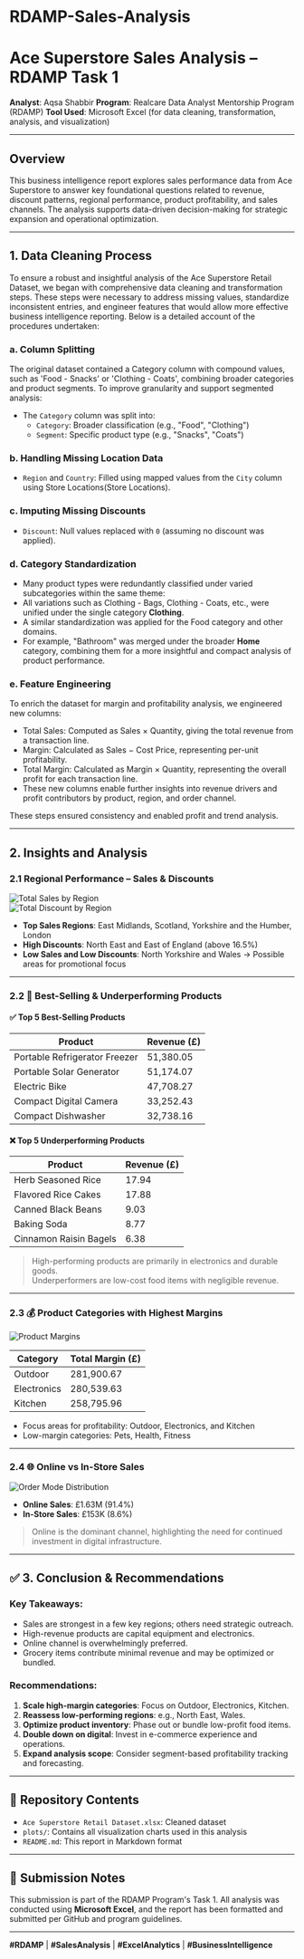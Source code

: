 # RDAMP-Sales-Analysis
# Ace Superstore Sales Analysis – RDAMP Task 1

**Analyst**: Aqsa Shabbir
**Program**: Realcare Data Analyst Mentorship Program (RDAMP) 
**Tool Used**: Microsoft Excel (for data cleaning, transformation, analysis, and visualization)

---

## Overview

This business intelligence report explores sales performance data from Ace Superstore to answer key foundational questions related to revenue, discount patterns, regional performance, product profitability, and sales channels. The analysis supports data-driven decision-making for strategic expansion and operational optimization.

---

## 1. Data Cleaning Process

To ensure a robust and insightful analysis of the Ace Superstore Retail Dataset, we began with comprehensive data cleaning and transformation steps. These steps were necessary to address missing values, standardize inconsistent entries, and engineer features that would allow more effective business intelligence reporting. Below is a detailed account of the procedures undertaken:

### a. Column Splitting
The original dataset contained a Category column with compound values, such as 'Food - Snacks' or 'Clothing - Coats', combining broader categories and product segments. To improve granularity and support segmented analysis:
- The `Category` column was split into:
  - `Category`: Broader classification (e.g., "Food", "Clothing")
  - `Segment`: Specific product type (e.g., "Snacks", "Coats")

### b. Handling Missing Location Data
- `Region` and `Country`: Filled using mapped values from the `City` column using Store Locations(Store Locations).

### c. Imputing Missing Discounts
- `Discount`: Null values replaced with `0` (assuming no discount was applied).

### d. Category Standardization
- Many product types were redundantly classified under varied subcategories within the same theme:
- All variations such as Clothing - Bags, Clothing - Coats, etc., were unified under the single category **Clothing**.
- A similar standardization was applied for the Food category and other domains.
- For example, "Bathroom" was merged under the broader **Home** category, combining them for a more insightful and compact analysis of product performance.

### e. Feature Engineering
To enrich the dataset for margin and profitability analysis, we engineered new columns:
- Total Sales: Computed as Sales × Quantity, giving the total revenue from a transaction line.
- Margin: Calculated as Sales − Cost Price, representing per-unit profitability.
- Total Margin: Calculated as Margin × Quantity, representing the overall profit for each transaction line.
- These new columns enable further insights into revenue drivers and profit contributors by product, region, and order channel.

These steps ensured consistency and enabled profit and trend analysis.

---

## 2. Insights and Analysis

### 2.1 Regional Performance – Sales & Discounts

![Total Sales by Region](plots/total_sales_by_region.png)  
![Total Discount by Region](plots/total_discount_by_region.png)

- **Top Sales Regions**: East Midlands, Scotland, Yorkshire and the Humber, London
- **High Discounts**: North East and East of England (above 16.5%)
- **Low Sales and Low Discounts**: North Yorkshire and Wales → Possible areas for promotional focus

---

### 2.2 🛒 Best-Selling & Underperforming Products

#### ✅ Top 5 Best-Selling Products

| Product                     | Revenue (£) |
|----------------------------|-------------|
| Portable Refrigerator Freezer | 51,380.05 |
| Portable Solar Generator       | 51,174.07 |
| Electric Bike                  | 47,708.27 |
| Compact Digital Camera         | 33,252.43 |
| Compact Dishwasher             | 32,738.16 |

#### ❌ Top 5 Underperforming Products

| Product                  | Revenue (£) |
|--------------------------|-------------|
| Herb Seasoned Rice       | 17.94       |
| Flavored Rice Cakes      | 17.88       |
| Canned Black Beans       | 9.03        |
| Baking Soda              | 8.77        |
| Cinnamon Raisin Bagels  | 6.38        |

> High-performing products are primarily in electronics and durable goods.  
> Underperformers are low-cost food items with negligible revenue.

---

### 2.3 💰 Product Categories with Highest Margins

![Product Margins](plots/product_margins.png)

| Category     | Total Margin (£) |
|--------------|------------------|
| Outdoor      | 281,900.67       |
| Electronics  | 280,539.63       |
| Kitchen      | 258,795.96       |

- Focus areas for profitability: Outdoor, Electronics, and Kitchen
- Low-margin categories: Pets, Health, Fitness

---

### 2.4 🌐 Online vs In-Store Sales

![Order Mode Distribution](plots/order_mode_distribution.png)

- **Online Sales**: £1.63M (91.4%)  
- **In-Store Sales**: £153K (8.6%)

> Online is the dominant channel, highlighting the need for continued investment in digital infrastructure.

---

## ✅ 3. Conclusion & Recommendations

### Key Takeaways:
- Sales are strongest in a few key regions; others need strategic outreach.
- High-revenue products are capital equipment and electronics.
- Online channel is overwhelmingly preferred.
- Grocery items contribute minimal revenue and may be optimized or bundled.

### Recommendations:
1. **Scale high-margin categories**: Focus on Outdoor, Electronics, Kitchen.
2. **Reassess low-performing regions**: e.g., North East, Wales.
3. **Optimize product inventory**: Phase out or bundle low-profit food items.
4. **Double down on digital**: Invest in e-commerce experience and operations.
5. **Expand analysis scope**: Consider segment-based profitability tracking and forecasting.

---

## 📂 Repository Contents

- `Ace Superstore Retail Dataset.xlsx`: Cleaned dataset
- `plots/`: Contains all visualization charts used in this analysis
- `README.md`: This report in Markdown format

---

## 🔗 Submission Notes

This submission is part of the RDAMP Program's Task 1. All analysis was conducted using **Microsoft Excel**, and the report has been formatted and submitted per GitHub and program guidelines.

---

**#RDAMP** | **#SalesAnalysis** | **#ExcelAnalytics** | **#BusinessIntelligence**


